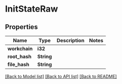 # InitStateRaw

## Properties

Name | Type | Description | Notes
------------ | ------------- | ------------- | -------------
**workchain** | **i32** |  | 
**root_hash** | **String** |  | 
**file_hash** | **String** |  | 

[[Back to Model list]](../README.md#documentation-for-models) [[Back to API list]](../README.md#documentation-for-api-endpoints) [[Back to README]](../README.md)



